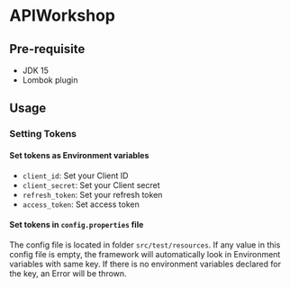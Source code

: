 # APIWorkshop

## Pre-requisite

- JDK 15
- Lombok plugin

## Usage

### Setting Tokens

#### Set tokens as Environment variables

- `client_id`: Set your Client ID
- `client_secret`: Set your Client secret
- `refresh_token`: Set your refresh token
- `access_token`: Set access token

#### Set tokens in `config.properties` file

The config file is located in folder `src/test/resources`. If any value in this config file is empty, the framework will
automatically look in Environment variables with same key. If there is no environment variables declared for the key, an
Error will be thrown.
